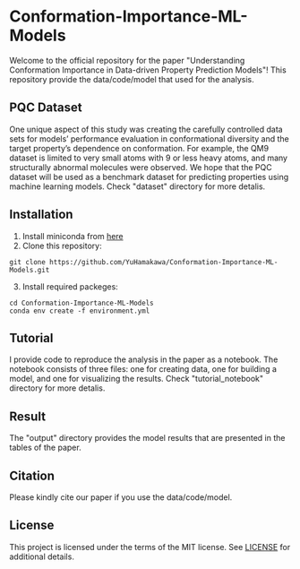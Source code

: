 # Conformation-Importance-ML-Models
Welcome to the official repository for the paper "Understanding Conformation Importance in Data-driven Property Prediction Models"!
This repository provide the data/code/model that used for the analysis.

## PQC Dataset
One unique aspect of this study was creating the carefully controlled data sets for models’ performance evaluation in conformational diversity and the target property’s dependence on conformation.
For example, the QM9 dataset is limited to very small atoms with 9 or less heavy atoms, and many structurally abnormal molecules were observed. We hope that the PQC dataset will be used as a benchmark dataset for predicting properties using machine learning models.
Check "dataset" directory for more detalis.

## Installation
1. Install miniconda from [here](https://docs.anaconda.com/miniconda/)
2. Clone this repository:
```
git clone https://github.com/YuHamakawa/Conformation-Importance-ML-Models.git
```
3. Install required packeges:
```
cd Conformation-Importance-ML-Models
conda env create -f environment.yml
```

## Tutorial
I provide code to reproduce the analysis in the paper as a notebook. The notebook consists of three files: one for creating data, one for building a model, and one for visualizing the results.
Check "tutorial_notebook" directory for more detalis.

## Result
The "output" directory provides the model results that are presented in the tables of the paper.

## Citation
Please kindly cite our paper if you use the data/code/model.

## License
This project is licensed under the terms of the MIT license. See [LICENSE](https://github.com/YuHamakawa/Conformation-Importance-ML-Models/blob/main/LICENSE) for additional details.